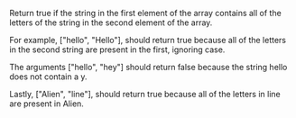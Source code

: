 Return true if the string in the first element of the array contains all of the letters of the string in the second element of the array.

For example, ["hello", "Hello"], should return true because all of the letters in the second string are present in the first, ignoring case.

The arguments ["hello", "hey"] should return false because the string hello does not contain a y.

Lastly, ["Alien", "line"], should return true because all of the letters in line are present in Alien.